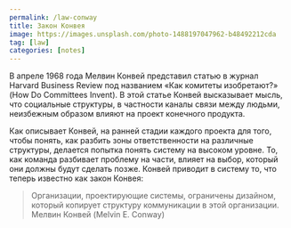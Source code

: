 ```yaml
---
permalink: /law-conway
title: Закон Конвея
image: https://images.unsplash.com/photo-1488197047962-b48492212cda
tag: [law]
categories: [notes]
---
```


В апреле 1968 года Мелвин Конвей представил статью в журнал Harvard Business Review под названием «Как комитеты
изобретают?» (How Do Committees Invent). В этой статье Конвей высказывает мысль, что социальные структуры, в частности
каналы связи между людьми, неизбежным образом влияют на проект конечного продукта.

Как описывает Конвей, на ранней стадии каждого проекта для того, чтобы понять, как разбить зоны ответственности на
различные структуры, делается попытка понять систему на высоком уровне. То, как команда разбивает проблему на части,
влияет на выбор, который они должны будут сделать позже. Конвей приводит в систему то, что теперь известно как закон
Конвея:

> Организации, проектирующие системы, ограничены дизайном, который копирует структуру коммуникации в этой организации.
> Мелвин Конвей (Melvin E. Conway)
